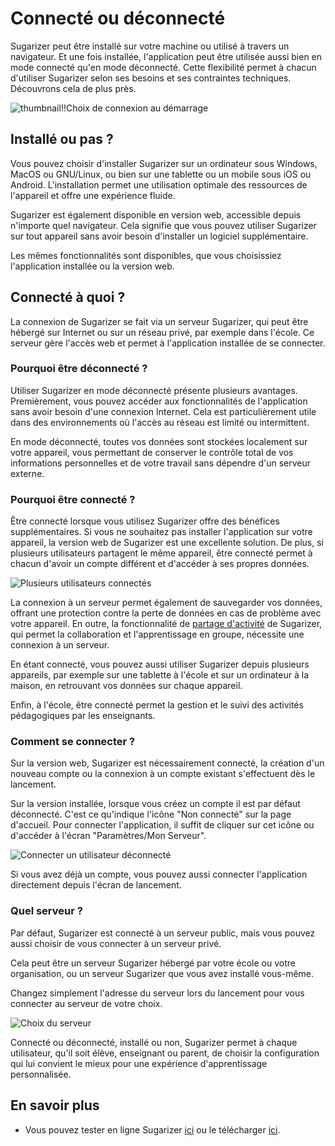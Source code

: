 # Connecté ou déconnecté

Sugarizer peut être installé sur votre machine ou utilisé à travers un navigateur. Et une fois installée, l'application peut être utilisée aussi bien en mode connecté qu'en mode déconnecté. Cette flexibilité permet à chacun d'utiliser Sugarizer selon ses besoins et ses contraintes techniques. Découvrons cela de plus près.

   ![thumbnail!!Choix de connexion au démarrage](images/connected_choice.png)

## Installé ou pas ?

Vous pouvez choisir d'installer Sugarizer sur un ordinateur sous Windows, MacOS ou GNU/Linux, ou bien sur une tablette ou un mobile sous iOS ou Android. L'installation permet une utilisation optimale des ressources de l'appareil et offre une expérience fluide.

Sugarizer est également disponible en version web, accessible depuis n'importe quel navigateur. Cela signifie que vous pouvez utiliser Sugarizer sur tout appareil sans avoir besoin d'installer un logiciel supplémentaire. 

Les mêmes fonctionnalités sont disponibles, que vous choisissiez l'application installée ou la version web.

## Connecté à quoi ?

La connexion de Sugarizer se fait via un serveur Sugarizer, qui peut être hébergé sur Internet ou sur un réseau privé, par exemple dans l'école. 
Ce serveur gère l'accès web et permet à l'application installée de se connecter.

### Pourquoi être déconnecté ?

Utiliser Sugarizer en mode déconnecté présente plusieurs avantages. 
Premièrement, vous pouvez accéder aux fonctionnalités de l'application sans avoir besoin d'une connexion Internet. Cela est particulièrement utile dans des environnements où l'accès au réseau est limité ou intermittent. 

En mode déconnecté, toutes vos données sont stockées localement sur votre appareil, vous permettant de conserver le contrôle total de vos informations personnelles et de votre travail sans dépendre d'un serveur externe.

### Pourquoi être connecté ?

Être connecté lorsque vous utilisez Sugarizer offre des bénéfices supplémentaires. 
Si vous ne souhaitez pas installer l'application sur votre appareil, la version web de Sugarizer est une excellente solution. 
De plus, si plusieurs utilisateurs partagent le même appareil, être connecté permet à chacun d'avoir un compte différent et d'accéder à ses propres données. 

   ![Plusieurs utilisateurs connectés](images/connected_multiusers.png)

La connexion à un serveur permet également de sauvegarder vos données, offrant une protection contre la perte de données en cas de problème avec votre appareil. 
En outre, la fonctionnalité de [partage d'activité](shareactivities_fr.md) de Sugarizer, qui permet la collaboration et l'apprentissage en groupe, nécessite une connexion à un serveur.

En étant connecté, vous pouvez aussi utiliser Sugarizer depuis plusieurs appareils, par exemple sur une tablette à l'école et sur un ordinateur à la maison, en retrouvant vos données sur chaque appareil.

Enfin, à l'école, être connecté permet la gestion et le suivi des activités pédagogiques par les enseignants.

### Comment se connecter ?

Sur la version web, Sugarizer est nécessairement connecté, la création d'un nouveau compte ou la connexion à un compte existant s'effectuent dès le lancement.

Sur la version installée, lorsque vous créez un compte il est par défaut déconnecté. C'est ce qu'indique  l'icône "Non connecté" sur la page d'accueil. Pour connecter l'application, il suffit de cliquer sur cet icône ou d'accéder à l'écran "Paramètres/Mon Serveur".

   ![Connecter un utilisateur déconnecté](videos/connected.gif)

Si vous avez déjà un compte, vous pouvez aussi connecter l'application directement depuis l'écran de lancement. 

### Quel serveur ?

Par défaut, Sugarizer est connecté à un serveur public, mais vous pouvez aussi choisir de vous connecter à un serveur privé. 

Cela peut être un serveur Sugarizer hébergé par votre école ou votre organisation, ou un serveur Sugarizer que vous avez installé vous-même. 

Changez simplement l'adresse du serveur lors du lancement pour vous connecter au serveur de votre choix.

   ![Choix du serveur](images/connected_server.png)


Connecté ou déconnecté, installé ou non, Sugarizer permet à chaque utilisateur, qu'il soit élève, enseignant ou parent, de choisir la configuration qui lui convient le mieux pour une expérience d'apprentissage  personnalisée.


## En savoir plus

* Vous pouvez tester en ligne Sugarizer [ici](https://try.sugarizer.org) ou le télécharger [ici](https://sugarizer.org/index.html#apps).
